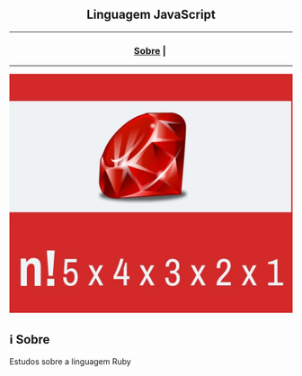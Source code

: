 <h2 align="center">Linguagem JavaScript</h2>

___




<h3 align="center">
  <a href="#information_source-sobre">Sobre</a>&nbsp;|&nbsp;
</h3>

___

<img src="https://raw.githubusercontent.com/eemr3/imagens/master/untitleddesign_1_original.jpg">

## :information_source: Sobre

Estudos sobre a linguagem Ruby


